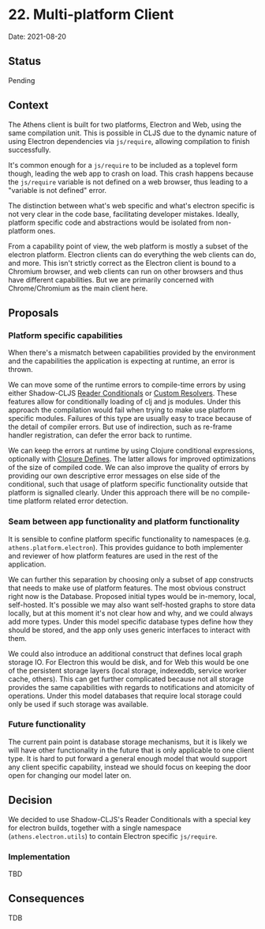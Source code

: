 # 22. Multi-platform Client

Date: 2021-08-20


## Status

Pending


## Context

The Athens client is built for two platforms, Electron and Web, using the same compilation unit.
This is possible in CLJS due to the dynamic nature of using Electron dependencies via `js/require`, allowing compilation to finish successfully.

It's common enough for a `js/require` to be included as a toplevel form though, leading the web app to crash on load.
This crash happens because the `js/require` variable is not defined on a web browser, thus leading to a "variable is not defined" error.

The distinction between what's web specific and what's electron specific is not very clear in the code base, facilitating developer mistakes.
Ideally, platform specific code and abstractions would be isolated from non-platform ones.

From a capability point of view, the web platform is mostly a subset of the electron platform.
Electron clients can do everything the web clients can do, and more.
This isn't strictly correct as the Electron client is bound to a Chromium browser, and web clients can run on other browsers and thus have different capabilities.
But we are primarily concerned with Chrome/Chromium as the main client here.


## Proposals

### Platform specific capabilities

When there's a mismatch between capabilities provided by the environment and the capabilities the application is expecting at runtime, an error is thrown.

We can move some of the runtime errors to compile-time errors by using either Shadow-CLJS [Reader Conditionals](https://shadow-cljs.github.io/docs/UsersGuide.html#_conditional_reading) or [Custom Resolvers](https://shadow-cljs.github.io/docs/UsersGuide.html#js-resolve).
These features allow for conditionally loading of clj and js modules.
Under this approach the compilation would fail when trying to make use platform specific modules.
Failures of this type are usually easy to trace because of the detail of compiler errors.
But use of indirection, such as re-frame handler registration, can defer the error back to runtime.

We can keep the errors at runtime by using Clojure conditional expressions, optionally with [Closure Defines](https://shadow-cljs.github.io/docs/UsersGuide.html#_conditional_reading).
The latter allows for improved optimizations of the size of compiled code.
We can also improve the quality of errors by providing our own descriptive error messages on else side of the conditional, such that usage of platform specific functionality outside that platform is signalled clearly.
Under this approach there will be no compile-time platform related error detection.


### Seam between app functionality and platform functionality

It is sensible to confine platform specific functionality to namespaces (e.g. `athens.platform.electron`).
This provides guidance to both implementer and reviewer of how platform features are used in the rest of the application.

We can further this separation by choosing only a subset of app constructs that needs to make use of platform features.
The most obvious construct right now is the Database.
Proposed initial types would be in-memory, local, self-hosted.
It's possible we may also want self-hosted graphs to store data locally, but at this moment it's not clear how and why, and we could always add more types.
Under this model specific database types define how they should be stored, and the app only uses generic interfaces to interact with them.

We could also introduce an additional construct that defines local graph storage IO.
For Electron this would be disk, and for Web this would be one of the persistent storage layers (local storage, indexeddb, service worker cache, others).
This can get further complicated because not all storage provides the same capabilities with regards to notifications and atomicity of operations.
Under this model databases that require local storage could only be used if such storage was available.


### Future functionality

The current pain point is database storage mechanisms, but it is likely we will have other functionality in the future that is only applicable to one client type.
It is hard to put forward a general enough model that would support any client specific capability, instead we should focus on keeping the door open for changing our model later on.

 
## Decision

We decided to use Shadow-CLJS's Reader Conditionals with a special key for electron builds, together with a single namespace (`athens.electron.utils`) to contain Electron specific `js/require`.


### Implementation

TBD


## Consequences

TDB
